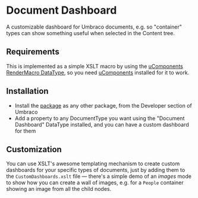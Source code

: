 # Document Dashboard

A customizable dashboard for Umbraco documents, e.g. so "container" types can show something useful
when selected in the Content tree.

## Requirements

This is implemented as a simple XSLT macro by using the [uComponents RenderMacro DataType][REND], so
you need [uComponents][UCOM] installed for it to work.

[REND]: http://ucomponents.codeplex.com/wikipage?title=RenderMacro
[UCOM]: http://ucomponents.org

## Installation

* Install the [package][RELEASE] as any other package, from the Developer section of Umbraco
* Add a property to any DocumentType you want using the "Document Dashboard" DataType installed, and you can have a custom dashboard for them

[RELEASE]: https://github.com/vokseverk/document-dashboard/releases

## Customization

You can use XSLT's awesome templating mechanism to create custom dashboards for your specific types of documents, just
by adding them to the `CustomDashboards.xslt` file — there's a simple demo of an *images* mode to show how you can
create a wall of images, e.g. for a `People` container showing an image from all the child nodes.
